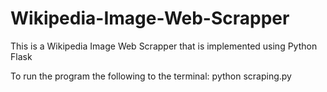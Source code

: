 # Wikipedia-Image-Web-Scrapper
This is a Wikipedia Image Web Scrapper that is implemented using Python Flask 

To run the program the following to the terminal:
python scraping.py

